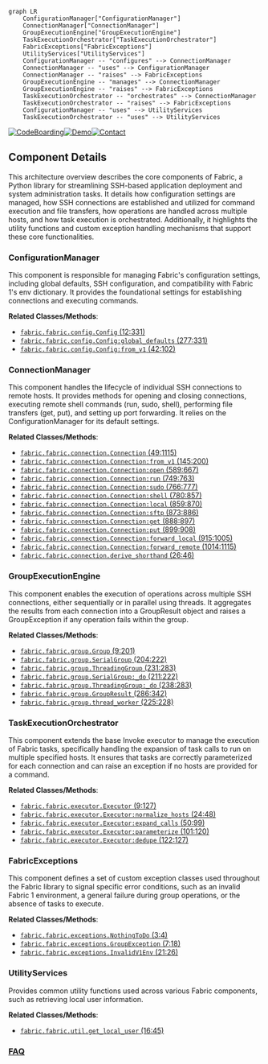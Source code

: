 ```mermaid
graph LR
    ConfigurationManager["ConfigurationManager"]
    ConnectionManager["ConnectionManager"]
    GroupExecutionEngine["GroupExecutionEngine"]
    TaskExecutionOrchestrator["TaskExecutionOrchestrator"]
    FabricExceptions["FabricExceptions"]
    UtilityServices["UtilityServices"]
    ConfigurationManager -- "configures" --> ConnectionManager
    ConnectionManager -- "uses" --> ConfigurationManager
    ConnectionManager -- "raises" --> FabricExceptions
    GroupExecutionEngine -- "manages" --> ConnectionManager
    GroupExecutionEngine -- "raises" --> FabricExceptions
    TaskExecutionOrchestrator -- "orchestrates" --> ConnectionManager
    TaskExecutionOrchestrator -- "raises" --> FabricExceptions
    ConfigurationManager -- "uses" --> UtilityServices
    TaskExecutionOrchestrator -- "uses" --> UtilityServices
```
[![CodeBoarding](https://img.shields.io/badge/Generated%20by-CodeBoarding-9cf?style=flat-square)](https://github.com/CodeBoarding/GeneratedOnBoardings)[![Demo](https://img.shields.io/badge/Try%20our-Demo-blue?style=flat-square)](https://www.codeboarding.org/demo)[![Contact](https://img.shields.io/badge/Contact%20us%20-%20contact@codeboarding.org-lightgrey?style=flat-square)](mailto:contact@codeboarding.org)

## Component Details

This architecture overview describes the core components of Fabric, a Python library for streamlining SSH-based application deployment and system administration tasks. It details how configuration settings are managed, how SSH connections are established and utilized for command execution and file transfers, how operations are handled across multiple hosts, and how task execution is orchestrated. Additionally, it highlights the utility functions and custom exception handling mechanisms that support these core functionalities.

### ConfigurationManager
This component is responsible for managing Fabric's configuration settings, including global defaults, SSH configuration, and compatibility with Fabric 1's env dictionary. It provides the foundational settings for establishing connections and executing commands.


**Related Classes/Methods**:

- <a href="https://github.com/fabric/fabric/blob/master/fabric/config.py#L12-L331" target="_blank" rel="noopener noreferrer">`fabric.fabric.config.Config` (12:331)</a>
- <a href="https://github.com/fabric/fabric/blob/master/fabric/config.py#L277-L331" target="_blank" rel="noopener noreferrer">`fabric.fabric.config.Config:global_defaults` (277:331)</a>
- <a href="https://github.com/fabric/fabric/blob/master/fabric/config.py#L42-L102" target="_blank" rel="noopener noreferrer">`fabric.fabric.config.Config:from_v1` (42:102)</a>


### ConnectionManager
This component handles the lifecycle of individual SSH connections to remote hosts. It provides methods for opening and closing connections, executing remote shell commands (run, sudo, shell), performing file transfers (get, put), and setting up port forwarding. It relies on the ConfigurationManager for its default settings.


**Related Classes/Methods**:

- <a href="https://github.com/fabric/fabric/blob/master/fabric/connection.py#L49-L1115" target="_blank" rel="noopener noreferrer">`fabric.fabric.connection.Connection` (49:1115)</a>
- <a href="https://github.com/fabric/fabric/blob/master/fabric/connection.py#L145-L200" target="_blank" rel="noopener noreferrer">`fabric.fabric.connection.Connection:from_v1` (145:200)</a>
- <a href="https://github.com/fabric/fabric/blob/master/fabric/connection.py#L589-L667" target="_blank" rel="noopener noreferrer">`fabric.fabric.connection.Connection:open` (589:667)</a>
- <a href="https://github.com/fabric/fabric/blob/master/fabric/connection.py#L749-L763" target="_blank" rel="noopener noreferrer">`fabric.fabric.connection.Connection:run` (749:763)</a>
- <a href="https://github.com/fabric/fabric/blob/master/fabric/connection.py#L766-L777" target="_blank" rel="noopener noreferrer">`fabric.fabric.connection.Connection:sudo` (766:777)</a>
- <a href="https://github.com/fabric/fabric/blob/master/fabric/connection.py#L780-L857" target="_blank" rel="noopener noreferrer">`fabric.fabric.connection.Connection:shell` (780:857)</a>
- <a href="https://github.com/fabric/fabric/blob/master/fabric/connection.py#L859-L870" target="_blank" rel="noopener noreferrer">`fabric.fabric.connection.Connection:local` (859:870)</a>
- <a href="https://github.com/fabric/fabric/blob/master/fabric/connection.py#L873-L886" target="_blank" rel="noopener noreferrer">`fabric.fabric.connection.Connection:sftp` (873:886)</a>
- <a href="https://github.com/fabric/fabric/blob/master/fabric/connection.py#L888-L897" target="_blank" rel="noopener noreferrer">`fabric.fabric.connection.Connection:get` (888:897)</a>
- <a href="https://github.com/fabric/fabric/blob/master/fabric/connection.py#L899-L908" target="_blank" rel="noopener noreferrer">`fabric.fabric.connection.Connection:put` (899:908)</a>
- <a href="https://github.com/fabric/fabric/blob/master/fabric/connection.py#L915-L1005" target="_blank" rel="noopener noreferrer">`fabric.fabric.connection.Connection:forward_local` (915:1005)</a>
- <a href="https://github.com/fabric/fabric/blob/master/fabric/connection.py#L1014-L1115" target="_blank" rel="noopener noreferrer">`fabric.fabric.connection.Connection:forward_remote` (1014:1115)</a>
- <a href="https://github.com/fabric/fabric/blob/master/fabric/connection.py#L26-L46" target="_blank" rel="noopener noreferrer">`fabric.fabric.connection.derive_shorthand` (26:46)</a>


### GroupExecutionEngine
This component enables the execution of operations across multiple SSH connections, either sequentially or in parallel using threads. It aggregates the results from each connection into a GroupResult object and raises a GroupException if any operation fails within the group.


**Related Classes/Methods**:

- <a href="https://github.com/fabric/fabric/blob/master/fabric/group.py#L9-L201" target="_blank" rel="noopener noreferrer">`fabric.fabric.group.Group` (9:201)</a>
- <a href="https://github.com/fabric/fabric/blob/master/fabric/group.py#L204-L222" target="_blank" rel="noopener noreferrer">`fabric.fabric.group.SerialGroup` (204:222)</a>
- <a href="https://github.com/fabric/fabric/blob/master/fabric/group.py#L231-L283" target="_blank" rel="noopener noreferrer">`fabric.fabric.group.ThreadingGroup` (231:283)</a>
- <a href="https://github.com/fabric/fabric/blob/master/fabric/group.py#L211-L222" target="_blank" rel="noopener noreferrer">`fabric.fabric.group.SerialGroup:_do` (211:222)</a>
- <a href="https://github.com/fabric/fabric/blob/master/fabric/group.py#L238-L283" target="_blank" rel="noopener noreferrer">`fabric.fabric.group.ThreadingGroup:_do` (238:283)</a>
- <a href="https://github.com/fabric/fabric/blob/master/fabric/group.py#L286-L342" target="_blank" rel="noopener noreferrer">`fabric.fabric.group.GroupResult` (286:342)</a>
- <a href="https://github.com/fabric/fabric/blob/master/fabric/group.py#L225-L228" target="_blank" rel="noopener noreferrer">`fabric.fabric.group.thread_worker` (225:228)</a>


### TaskExecutionOrchestrator
This component extends the base Invoke executor to manage the execution of Fabric tasks, specifically handling the expansion of task calls to run on multiple specified hosts. It ensures that tasks are correctly parameterized for each connection and can raise an exception if no hosts are provided for a command.


**Related Classes/Methods**:

- <a href="https://github.com/fabric/fabric/blob/master/fabric/executor.py#L9-L127" target="_blank" rel="noopener noreferrer">`fabric.fabric.executor.Executor` (9:127)</a>
- <a href="https://github.com/fabric/fabric/blob/master/fabric/executor.py#L24-L48" target="_blank" rel="noopener noreferrer">`fabric.fabric.executor.Executor:normalize_hosts` (24:48)</a>
- <a href="https://github.com/fabric/fabric/blob/master/fabric/executor.py#L50-L99" target="_blank" rel="noopener noreferrer">`fabric.fabric.executor.Executor:expand_calls` (50:99)</a>
- <a href="https://github.com/fabric/fabric/blob/master/fabric/executor.py#L101-L120" target="_blank" rel="noopener noreferrer">`fabric.fabric.executor.Executor:parameterize` (101:120)</a>
- <a href="https://github.com/fabric/fabric/blob/master/fabric/executor.py#L122-L127" target="_blank" rel="noopener noreferrer">`fabric.fabric.executor.Executor:dedupe` (122:127)</a>


### FabricExceptions
This component defines a set of custom exception classes used throughout the Fabric library to signal specific error conditions, such as an invalid Fabric 1 environment, a general failure during group operations, or the absence of tasks to execute.


**Related Classes/Methods**:

- <a href="https://github.com/fabric/fabric/blob/master/fabric/exceptions.py#L3-L4" target="_blank" rel="noopener noreferrer">`fabric.fabric.exceptions.NothingToDo` (3:4)</a>
- <a href="https://github.com/fabric/fabric/blob/master/fabric/exceptions.py#L7-L18" target="_blank" rel="noopener noreferrer">`fabric.fabric.exceptions.GroupException` (7:18)</a>
- <a href="https://github.com/fabric/fabric/blob/master/fabric/exceptions.py#L21-L26" target="_blank" rel="noopener noreferrer">`fabric.fabric.exceptions.InvalidV1Env` (21:26)</a>


### UtilityServices
Provides common utility functions used across various Fabric components, such as retrieving local user information.


**Related Classes/Methods**:

- <a href="https://github.com/fabric/fabric/blob/master/fabric/util.py#L16-L45" target="_blank" rel="noopener noreferrer">`fabric.fabric.util.get_local_user` (16:45)</a>




### [FAQ](https://github.com/CodeBoarding/GeneratedOnBoardings/tree/main?tab=readme-ov-file#faq)